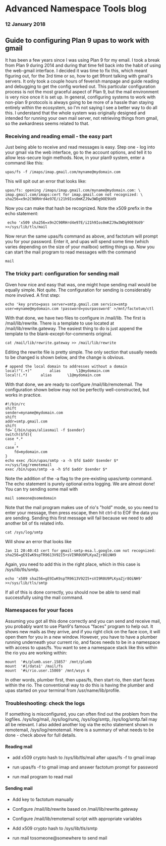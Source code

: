 # Advanced Namespace Tools blog 

### 12 January 2018

## Guide to configuring Plan 9 upas to work with gmail

It has been a few years since I was using Plan 9 for my email. I took a break from Plan 9 during 2014 and during that time fell back into the habit of using the web-gmail interface. I decided it was time to fix this, which meant figuring out, for the 3rd time or so, how to get 9front talking with gmail's servers. It only took a couple hours of feverish manpage and guide reading and debugging to get the config worked out. This particular configuration process is not the most graceful aspect of Plan 9, but the mail environment is very nice once it is set up. In general, configuring systems to work with non-plan 9 protocols is always going to be more of a hassle than staying entirely within the ecosystem, so I'm not saying I see a better way to do all this. I understand that the whole system was originally designed and intended for running your own mail server, not retrieving things from gmail, so the awkardness seems related to that.

### Receiving and reading email - the easy part

Just being able to receive and read messages is easy. Step one - log into your gmail via the web interface, go to the account options, and tell it to allow less-secure login methods. Now, in your plan9 system, enter a command like this:

	upas/fs -f /imaps/imap.gmail.com/myname@mydomain.com

This will spit out an error that looks like:

	upas/fs: opening /imaps/imap.gmail.com/myname@mydomain.com: \
	imap.gmail.com/imaps:cert for imap.gmail.com not recognized: \
	sha256=x9n2C90RHrd4e97E/i21h9Ios0mKZJ9w3WDg9OE9Ud9

Now you can make that hash be recognized. Note the x509 prefix in the echo statement:

	 echo 'x509 sha256=x9n2C90RHrd4e97E/i21h9Ios0mKZJ9w3WDg9OE9Ud9' >>/sys/lib/tls/mail

Now rerun the same upas/fs command as above, and factotum will prompt you for your password. Enter it, and upas will spend some time (which varies depending on the size of your mailbox) setting things up. Now you can start the mail program to read messages with the command

	mail

### The tricky part: configuration for sending mail

Given how nice and easy that was, one might hope sending mail would be equally simple. Not quite. The configuration for sending is considerably more involved. A first step:

	echo 'key proto=pass server=smtp.gmail.com service=smtp user=myname@mydomain.com !password=yourpassword' >/mnt/factotum/ctl

With that done, we have two files to configure in /mail/lib. The first is /mail/lib/rewrite. There is a template to use located at /mail/lib/rewrite.gateway. The easiest thing to do is just append the template to the blank-except-for-comments original.

	cat /mail/lib/rewrite.gateway >> /mail/lib/rewrite

Editing the rewrite file is pretty simple. The only section that usually needs to be changed is shown below, and the change is obvious.

	# append the local domain to addresses without a domain
	local!"(.+)"		alias		\1@mydomain.com
	local!(.*)		alias		\1@mydomain.com

With that done, we are ready to configure /mail/lib/remotemail. The configuration shown below may not be perfectly well-constructed, but works in practice.

	#!/bin/rc
	shift
	sender=myname@mydomain.com
	shift
	addr=smtp.gmail.com
	shift
	fd=`{/bin/upas/aliasmail -f $sender}
	switch($fd){
	case *.*
		;
	case *
		fd=mydomain.com
	}
	echo exec /bin/upas/smtp -a -h $fd $addr $sender $* >>/sys/log/remotemail
	exec /bin/upas/smtp -a -h $fd $addr $sender $*

Note the addition of the -a flag to the pre-existing upas/smtp command. The echo statement is purely optional extra logging. We are almost done! You can try sending some mail with 

	mail someone@somedomain

Note that the mail program makes use of rio's "hold" mode, so you need to enter your message, then press escape, then hit ctrl-d to EOF the data you are sending. Sending this first message will fail because we need to add another bit of tls related info. 

	cat /sys/log/smtp

Will show an error that looks like

	Jan 11 20:40:43 cert for gmail-smtp-msa.l.google.com not recognized: sha256=gE9IwK9spTR9613V92I5+sVI9R0U9PLKyaZjr8OiNH9

Again, you need to add this in the right place, which in this case is /sys/lib/tls/smtp.

	echo 'x509 sha256=gE9IwK9spTR9613V92I5+sVI9R0U9PLKyaZjr8OiNH9' >>/sys/lib/tls/smtp

If all of this is done correctly, you should now be able to send mail successfully using the mail command.

### Namespaces for your faces

Assuming you got all this done correctly and you can send and receive mail, you probably want to use Plan9's famous "faces" program to help out. It shows new mails as they arrive, and if you right click on the face icon, it will open them for you in a new window. However, you have to have a plumber running underneath your current rio, and faces needs to be in a namespace with access to upas/fs. You want to see a namespace stack like this within the rio you are working within:

	mount  '#s/plumb.user.15857' /mnt/plumb 
	mount  '#|/data1' /mail/fs 
	mount  '#s/rio.user.15869' /mnt/wsys 6

In other words, plumber first, then upas/fs, then start rio, then start faces within the rio. The conventional way to do this is having the plumber and upas started on your terminal from /usr/name/lib/profile.

### Troubleshooting: check the logs

If something is misconfigured, you can often find out the problem from the logfiles. /sys/log/mail, /sys/log/runq, /sys/log/smtp, /sys/log/smtp.fail may all be relevant. I also added another log via the echo statement shown in remotemail, /sys/log/remotemail. Here is a summary of what needs to be done - check above for full details.

#### Reading mail

* add x509 crypto hash to /sys/lib/tls/mail after upas/fs -f to gmail imap

* run upas/fs -f to gmail imap and answer factotum prompt for password

* run mail program to read mail

#### Sending mail

* Add key to factotum manually

* Configure /mail/lib/rewrite based on /mail/lib/rewrite.gateway

* Configure /mail/lib/remotemail script with appropriate variables

* Add x509 crypto hash to /sys/lib/tls/smtp

* run mail tosomeone@somewhere to send mail
